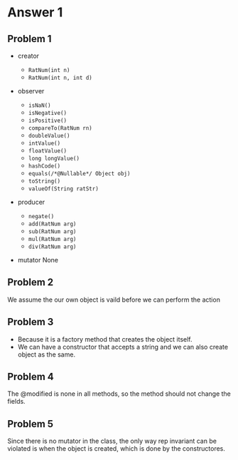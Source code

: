 # Answer 1

## Problem 1

- creator

  - `RatNum(int n)`
  - `RatNum(int n, int d)`

- observer

  - `isNaN()`
  - `isNegative()`
  - `isPositive()`
  - `compareTo(RatNum rn)`
  - `doubleValue()`
  - `intValue()`
  - `floatValue()`
  - `long longValue()`
  - `hashCode()`
  - `equals(/*@Nullable*/ Object obj)`
  - `toString()`
  - `valueOf(String ratStr)`

- producer

  - `negate()`
  - `add(RatNum arg)`
  - `sub(RatNum arg)`
  - `mul(RatNum arg)`
  - `div(RatNum arg)`

- mutator
  None

## Problem 2

We assume the our own object is vaild before we can perform the action

## Problem 3

- Because it is a factory method that creates the object itself.
- We can have a constructor that accepts a string and we can also create object as the same.

## Problem 4

The @modified is none in all methods, so the method should not change the fields.

## Problem 5

Since there is no mutator in the class, the only way rep invariant can be violated is when the object is created, which is done by the constructores.
